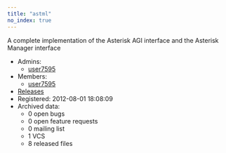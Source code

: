 ```yaml
---
title: "astml"
no_index: true
---
```


A complete implementation of the Asterisk AGI interface and the Asterisk Manager interface


* Admins:
  * [user7595](/users/user7595)
* Members:
  * [user7595](/users/user7595)
* [Releases](https://download.ocamlcore.org/astml)
* Registered: 2012-08-01 18:08:09
* Archived data:
  * 0 open bugs
  * 0 open feature requests
  * 0 mailing list
  * 1 VCS
  * 8 released files

